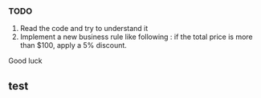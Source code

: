 ### TODO
1. Read the code and try to understand it
2. Implement a new business rule like following :  if the total price is more than $100, apply a 5% discount.

Good luck

## test